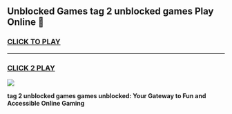 
## Unblocked Games tag 2 unblocked games Play Online 👋
<h3>
<a href="https://news.freeplayer.one?title=tag_2_unblocked_games&ref=17F">CLICK TO PLAY</a></h3>
<hr>

<h3>
<a href="https://news.freeplayer.one?title=tag_2_unblocked_games&ref=17F">CLICK 2 PLAY</a>
  
</h3>

<a href="https://news.freeplayer.one?title=tag_2_unblocked_games&ref=17F/"><img src="https://clearcache.store/games.png"></a>


**tag 2 unblocked games games unblocked: Your Gateway to Fun and Accessible Online Gaming**
